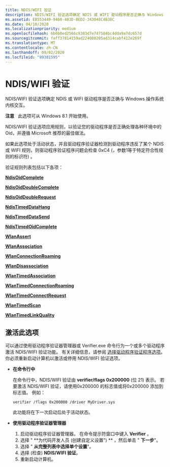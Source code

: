 ```yaml
---
title: NDIS/WIFI 验证
description: NDIS/WIFI 验证选项确定 NDIS 或 WIFI 驱动程序是否正确与 Windows 操作系统内核交互。
ms.assetid: EB553449-9460-403D-8ED2-343048C4B38C
ms.date: 04/10/2020
ms.localizationpriority: medium
ms.openlocfilehash: 6b6b0ed2566c9383d7e747584bc4dda9a7dc657d
ms.sourcegitcommit: faff37814159ad224080205ad314cabf412e269f
ms.translationtype: MT
ms.contentlocale: zh-CN
ms.lasthandoff: 09/02/2020
ms.locfileid: "89381595"
---
```

# <a name="ndiswifi-verification"></a>NDIS/WIFI 验证

NDIS/WIFI 验证选项确定 NDIS 或 WIFI 驱动程序是否正确与 Windows 操作系统内核交互。

**注意**   此选项可从 Windows 8.1 开始使用。

NDIS/WIFI 验证选项应用规则，以验证您的驱动程序是否正确处理各种环境中的 Oid，并遵循 Microsoft 推荐的最佳做法。

如果此选项处于活动状态，并且驱动程序验证器检测到驱动程序违反了某个 NDIS 或 WIFI 规则，则驱动程序验证程序问题会检查 0xC4 (，参数1等于特定符合性规则的标识符) 。

验证规则列表包括以下各项：

[**NdisOidComplete**](./ndis-ndisoidcomplete.md)

[**NdisOidDoubleComplete**](./ndis-ndisoiddoublecomplete.md)

[**NdisOidDoubleRequest**](./ndis-ndisoiddoublerequest.md)

[**NdisTimedDataHang**](./ndis-ndistimeddatahang.md)

[**NdisTimedDataSend**](./ndis-ndistimeddatasend.md)

[**NdisTimedOidComplete**](./ndis-ndistimedoidcomplete.md)

[**WlanAssert**](./ndis-wlanassert.md)

[**WlanAssociation**](./ndis-wlanassociation.md)

[**WlanConnectionRoaming**](./ndis-wlanconnectionroaming.md)

[**WlanDisassociation**](./ndis-wlandisassociation.md)

[**WlanTimedAssociation**](./ndis-wlantimedassociation.md)

[**WlanTimedConnectionRoaming**](./ndis-wlantimedconnectionroaming.md)

[**WlanTimedConnectRequest**](./ndis-wlantimedconnectrequest.md)

[**WlanTimedScan**](./ndis-wlantimedscan.md)

[**WlanTimedLinkQuality**](./ndis-wlantimedlinkquality.md)

## <a name="span-idactivating_this_optionspanspan-idactivating_this_optionspanspan-idactivating_this_optionspanactivating-this-option"></a><span id="Activating_this_option"></span><span id="activating_this_option"></span><span id="ACTIVATING_THIS_OPTION"></span>激活此选项


可以通过使用驱动程序验证器管理器或 Verifier.exe 命令行为一个或多个驱动程序激活 NDIS/WIFI 验证功能。 有关详细信息，请参阅 [选择驱动程序验证程序选项](selecting-driver-verifier-options.md)。 你必须重新启动计算机以激活或停用 NDIS/WIFI 验证选项。

-   **在命令行中**

    在命令行中，NDIS/WIFI 验证由 **verifier/flags 0x200000** (位 21) 表示。 若要激活 NDIS/WIFI 验证，请使用0x200000 的标志值或将0x200000 添加到标志值。 例如：

    ```
    verifier /flags 0x200000 /driver MyDriver.sys
    ```

    此功能将在下一次启动后处于活动状态。

-   **使用驱动程序验证器管理器**

    1.  启动驱动程序验证器管理器。 在命令提示符窗口中键入 **Verifier** 。
    2.  选择 " **为代码开发人员 (创建自定义设置") ** ，然后单击 " **下一步**"。
    3.  选择 " **从完整列表中选择单个设置**"。
    4.  选择 (检查) **NDIS/WIFI 验证**。
    5.  重新启动计算机。

 

